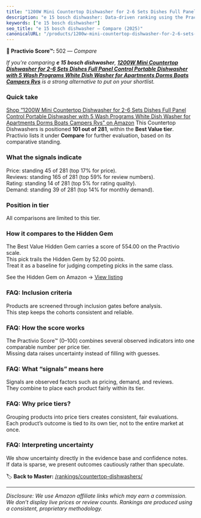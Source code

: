 ```yaml
---
title: "1200W Mini Countertop Dishwasher for 2-6 Sets Dishes Full Panel Control Portable Dishwasher with 5 Wash Programs White Dish Washer for Apartments Dorms Boats Campers Rvs"
description: "e 15 bosch dishwasher: Data-driven ranking using the Practivio Score™. Positioned by quality, value, demand, findability, momentum."
keywords: ["e 15 bosch dishwasher"]
seo_title: "e 15 bosch dishwasher — Compare (2025)"
canonicalURL: "/products/1200w-mini-countertop-dishwasher-for-2-6-sets-dishes-full-panel-control-portable-dishwasher-with-5-wash-programs-white-dish-washer-for-apartments-dorms-boats-campers-rvs-B0D4TK5HNN/"
---
```


**🛒 Practivio Score™:** 502 — _Compare_


*If you're comparing **e 15 bosch dishwasher**, **[1200W Mini Countertop Dishwasher for 2-6 Sets Dishes Full Panel Control Portable Dishwasher with 5 Wash Programs White Dish Washer for Apartments Dorms Boats Campers Rvs](https://www.amazon.com/dp/B0D4TK5HNN?tag=practivio-20)** is a strong alternative to put on your shortlist.*
### Quick take
[Shop “1200W Mini Countertop Dishwasher for 2-6 Sets Dishes Full Panel Control Portable Dishwasher with 5 Wash Programs White Dish Washer for Apartments Dorms Boats Campers Rvs” on Amazon](https://www.amazon.com/dp/B0D4TK5HNN?tag=practivio-20)
This Countertop Dishwashers is positioned **101 out of 281**, within the **Best Value tier**.  
Practivio lists it under **Compare** for further evaluation, based on its comparative standing.

### What the signals indicate
Price: standing 45 of 281 (top 17% for price).  
Reviews: standing 165 of 281 (top 59% for review numbers).  
Rating: standing 14 of 281 (top 5% for rating quality).  
Demand: standing 39 of 281 (top 14% for monthly demand).

### Position in tier
All comparisons are limited to this tier.

### How it compares to the Hidden Gem
The Best Value Hidden Gem carries a score of 554.00 on the Practivio scale.  
This pick trails the Hidden Gem by 52.00 points.  
Treat it as a baseline for judging competing picks in the same class.  

See the Hidden Gem on Amazon → [View listing](https://www.amazon.com/dp/B092DBTWCF?tag=practivio-20)

### FAQ: Inclusion criteria
Products are screened through inclusion gates before analysis.  
This step keeps the cohorts consistent and reliable.

### FAQ: How the score works
The Practivio Score™ (0–100) combines several observed indicators into one comparable number per price tier.  
Missing data raises uncertainty instead of filling with guesses.

### FAQ: What “signals” means here
Signals are observed factors such as pricing, demand, and reviews.  
They combine to place each product fairly within its tier.

### FAQ: Why price tiers?
Grouping products into price tiers creates consistent, fair evaluations.  
Each product’s outcome is tied to its own tier, not to the entire market at once.

### FAQ: Interpreting uncertainty
We show uncertainty directly in the evidence base and confidence notes.  
If data is sparse, we present outcomes cautiously rather than speculate.

<!-- Missing template for Compare/CompareWithinPriceClass -->


🏷️ **Back to Master:** [/rankings/countertop-dishwashers/](/rankings/countertop-dishwashers/)

---
_Disclosure: We use Amazon affiliate links which may earn a commission. We don’t display live prices or review counts. Rankings are produced using a consistent, proprietary methodology._
